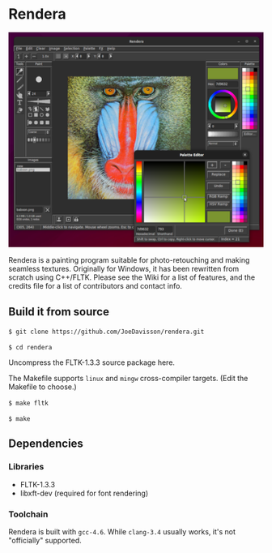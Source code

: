 Rendera
=======

![Screenshot](https://raw.githubusercontent.com/JoeDavisson/rendera/master/screenshots/screenshot.png)

Rendera is a painting program suitable for photo-retouching and making seamless
textures. Originally for Windows, it has been rewritten from scratch using
C++/FLTK. Please see the Wiki for a list of features, and the credits file for a
list of contributors and contact info.

## Build it from source
```$ git clone https://github.com/JoeDavisson/rendera.git```

```$ cd rendera```

Uncompress the FLTK-1.3.3 source package here.

The Makefile supports ```linux``` and ```mingw``` cross-compiler targets.
(Edit the Makefile to choose.)

```$ make fltk```

```$ make```

## Dependencies

### Libraries

 * FLTK-1.3.3
 * libxft-dev (required for font rendering)

### Toolchain

Rendera is built with ```gcc-4.6```. While ```clang-3.4``` usually works, it's
not "officially" supported.

